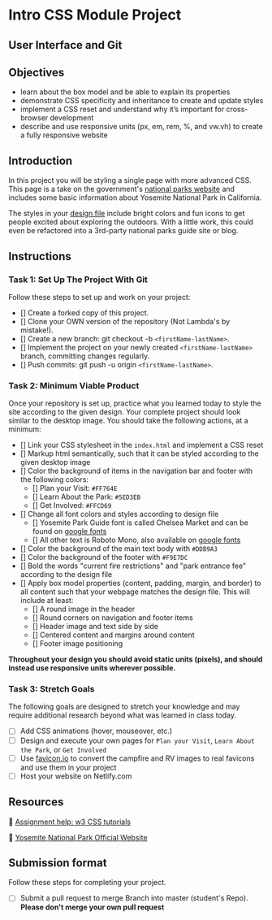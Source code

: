 # Intro CSS Module Project

## User Interface and Git

## Objectives

- learn about the box model and be able to explain its properties
- demonstrate CSS specificity and inheritance to create and update styles
- implement a CSS reset and understand why it’s important for cross-browser development
- describe and use responsive units (px, em, rem, %, and vw.vh) to create a fully responsive website

## Introduction

In this project you will be styling a single page with more advanced CSS. This page is a take on the government's [national parks website](https://www.nps.gov/yose/index.htm) and includes some basic information about Yosemite National Park in California.

The styles in your [design file](/design/desktop.jpg) include bright colors and fun icons to get people excited about exploring the outdoors. With a little work, this could even be refactored into a 3rd-party national parks guide site or blog.

## Instructions

### Task 1: Set Up The Project With Git

Follow these steps to set up and work on your project:
- [] Create a forked copy of this project.
- [] Clone your OWN version of the repository (Not Lambda's by mistake!).
- [] Create a new branch: git checkout -b `<firstName-lastName>`.
- [] Implement the project on your newly created `<firstName-lastName>` branch, committing changes regularly.
- [] Push commits: git push -u origin `<firstName-lastName>`.

### Task 2: Minimum Viable Product

Once your repository is set up, practice what you learned today to style the site according to the given design. Your complete project should look similar to the desktop image. You should take the following actions, at a minimum:

- [] Link your CSS stylesheet in the `index.html` and implement a CSS reset 
- [] Markup html semantically, such that it can be styled according to the given desktop image
- [] Color the background of items in the navigation bar and footer with the following colors:
  - [] Plan your Visit: `#FF764E`
  - [] Learn About the Park: `#5ED3EB`
  - [] Get Involved: `#FFCD69`
- [] Change all font colors and styles according to design file
  - [] Yosemite Park Guide font is called Chelsea Market and can be found on [google fonts](https://fonts.google.com/specimen/Chelsea+Market)
  - [] All other text is Roboto Mono, also available on [google fonts](https://fonts.google.com/specimen/Roboto+Mono)
- [] Color the background of the main text body with `#DDB9A3`
- [] Color the background of the footer with `#F9E7DC`
- [] Bold the words "current fire restrictions" and "park entrance fee" according to the design file
- [] Apply box model properties (content, padding, margin, and border) to all content such that your webpage matches the design file. This will include at least:
  - [] A round image in the header
  - [] Round corners on navigation and footer items
  - [] Header image and text side by side
  - [] Centered content and margins around content
  - [] Footer image positioning






**Throughout your design you should avoid static units (pixels), and should instead use responsive units wherever possible.**










### Task 3: Stretch Goals

The following goals are designed to stretch your knowledge and may require additional research beyond what was learned in class today.

- [ ] Add CSS animations (hover, mouseover, etc.)
- [ ] Design and execute your own pages for `Plan your Visit`, `Learn About the Park`, or `Get Involved`
- [ ] Use [favicon.io](https://favicon.io/favicon-converter/) to convert the campfire and RV images to real favicons and use them in your project
- [ ] Host your website on Netlify.com

## Resources

👋 [Assignment help: w3 CSS tutorials](https://www.w3schools.com/css/)

👀 [Yosemite National Park Official Website](https://www.nps.gov/yose/index.htm)

## Submission format

Follow these steps for completing your project.

- [ ] Submit a pull request to merge <firstName-lastName> Branch into master (student's  Repo). **Please don't merge your own pull request**

